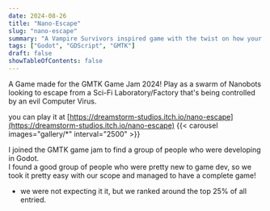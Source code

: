 ```yaml
---
date: 2024-08-26
title: "Nano-Escape"
slug: "nano-escape"
summary: "A Vampire Survivors inspired game with the twist on how your life, ammo, size, speed and ammo are tied together as you try to a factory compromised by a computer virus."
tags: ["Godot", "GDScript", "GMTK"]
draft: false
showTableOfContents: false
---
```


A Game made for the GMTK Game Jam 2024!
Play as a swarm of Nanobots looking to escape from a Sci-Fi Laboratory/Factory that's being controlled by an evil Computer Virus.

you can play it at [https://dreamstorm-studios.itch.io/nano-escape](https://dreamstorm-studios.itch.io/nano-escape) 
{{< carousel images="gallery/*" interval="2500" >}}

I joined the GMTK game jam to find a group of people who were developing in Godot.  
I found a good group of people who were pretty new to game dev, so we took it pretty easy with our scope and managed to have a complete game!
- we were not expecting it it, but we ranked around the top 25% of all entried. 
